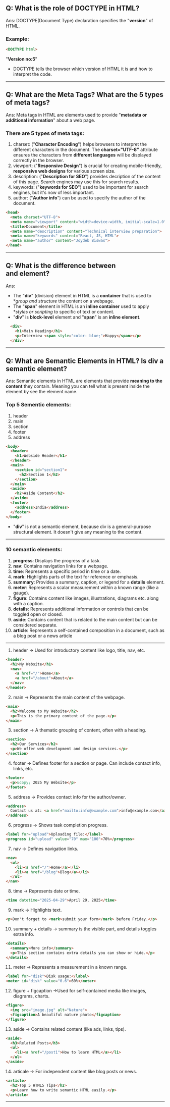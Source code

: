 ## Q: What is the role of DOCTYPE in HTML?
Ans: DOCTYPE(Document Type) declaration specifies the "**version**" of HTML.
### Example:
```html
<DOCTYPE html>
```
"**Version no:5**"
- DOCTYPE tells the browser which version of HTML it is and how to interpret the code.
****************************
## Q: What are the Meta Tags? What are the 5 types of meta tags?
Ans: Meta tags in HTML are elements used to provide "**metadata or additional information**" about a web page.
### There are 5 types of meta tags:
1. charset: ("**Character Encoding**") helps browsers to interpret the different characters in the document. The **charset="UTF-8"** attribute ensures the characters from **different languages** will be displayed correctly in the browser.
2. viewport: ("**Responsive Design**") is crucial for creating mobile-friendly, **responsive web designs** for various screen size.
3. description: ("**Description for SEO**") provides decription of the content of this page. Search engines may use this for search results.
4. keywords: ("**keywords for SEO**") used to be important for search engines, but it's now of less important.
5. author: ("**Author info**") can be used to specify the author of the document.
```html
<head>
  <meta charset="UTF-8">
  <meta name="viewport" content="width=device-width, initial-scale=1.0">
  <title>Document</title>
  <meta name="description" content="Technical interview preparation">
  <meta name="keywords" content="React, JS, HTML">
  <meta name="author" content="Joydeb Biswas">
</head>
```
**********************************************
## Q: What is the difference between <div> and <span> element?
Ans: 
- The "**div**" (division) element in HTML is a **container** that is used to **group and structure* the content on a webpage.
- The "**span**" element in HTML is an **inline container** used to apply **styles or scripting* to specific of text or content.
- "**div**" is **block-level** element and "**span**" is an **inline element**.
```html
  <div>
    <h1>Main Heading</h1>
    <p>Interview <span style="color: blue;">Happy</span></p>
  </div>
```
**************************************************
## Q: What are Semantic Elements in HTML? Is div a semantic element?
Ans: Semantic elements in HTML are elements that provide **meaning to the content** they contain. Meaning you can tell what is present inside the element by see the element name.
### Top 5 Sementic elements:
1. header
2. main
3. section
4. footer
5. address
```html
<body>
  <header>
    <h1>Webside Header</h1>
  </header>
  <main>
    <section id="section1">
      <h2>Section 1</h2>
    </section>
  </main>
  <aside>
    <h2>Aside Content</h2>
  </aside>
  <footer>
    <address>India</address>
  </footer>
</body>
```
- "**div**" is not a semantic element, because div is a general-purpose structural element. It doesn't give any meaning to the content.
******************************************************************
### 10 semantic elements:
1. **progress**: Displays the progress of a task.
2. **nav**: Contains navigation links for a webpage.
3. **time**: Represents a specific period in time or a date.
4. **mark**: Highlights parts of the text for reference or emphasis.
5. **summary**: Provides a summary, caption, or legend for a **details** element.
6. **meter**: Represents a scalar measurement within a known range (like a gauge).
7. **figure**: Contains content like images, illustrations, diagrams etc. along with a caption.
8. **details**: Represents additional information or controls that can be toggled open or closed.
9. **aside**: Contains content that is related to the main content but can be considered separate.
10. **article**: Represents a self-contained composition in a document, such as a blog post or a news article
*********************************************************************
1. header -> Used for introductory content like logo, title, nav, etc.
```html
<header>
  <h1>My Website</h1>
  <nav>
    <a href="/">Home</a>
    <a href="/about">About</a>
  </nav>
</header>

```
2. main -> Represents the main content of the webpage.
```html
<main>
  <h2>Welcome to My Website</h2>
  <p>This is the primary content of the page.</p>
</main>

```
3. section -> A thematic grouping of content, often with a heading.
```html
<section>
  <h2>Our Services</h2>
  <p>We offer web development and design services.</p>
</section>

```
4. footer -> Defines footer for a section or page. Can include contact info, links, etc.
```html
<footer>
  <p>&copy; 2025 My Website</p>
</footer>

```
5. address -> Provides contact info for the author/owner.
```html
<address>
  Contact us at: <a href="mailto:info@example.com">info@example.com</a>
</address>

```
6. progress -> Shows task completion progress.
```html
<label for="upload">Uploading file:</label>
<progress id="upload" value="70" max="100">70%</progress>
```
7. nav -> Defines navigation links.
```html
<nav>
  <ul>
    <li><a href="/">Home</a></li>
    <li><a href="/blog">Blog</a></li>
  </ul>
</nav>
```
8. time -> Represents date or time.
```html
<time datetime="2025-04-29">April 29, 2025</time>
```
9. mark -> Highlights text.
```html
<p>Don't forget to <mark>submit your form</mark> before Friday.</p>
```
10. summary + details -> summary is the visible part, and details toggles extra info.
```html
<details>
  <summary>More info</summary>
  <p>This section contains extra details you can show or hide.</p>
</details>
```
11. meter -> Represents a measurement in a known range.
```html
<label for="disk">Disk usage:</label>
<meter id="disk" value="0.6">60%</meter>

```
12. figure + figcaption ->Used for self-contained media like images, diagrams, charts.
```html
<figure>
  <img src="image.jpg" alt="Nature">
  <figcaption>A beautiful nature photo</figcaption>
</figure>

```
13. aside -> Contains related content (like ads, links, tips).
```html
<aside>
  <h3>Related Posts</h3>
  <ul>
    <li><a href="/post1">How to learn HTML</a></li>
  </ul>
</aside>

```
14. articale -> For independent content like blog posts or news.
```html
<article>
  <h2>Top 5 HTML5 Tips</h2>
  <p>Learn how to write semantic HTML easily.</p>
</article>

```
**************************************************************


